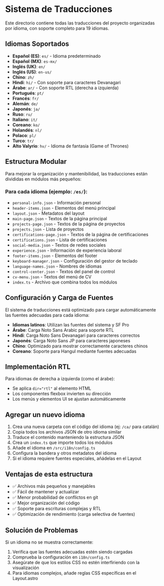 # Sistema de Traducciones

Este directorio contiene todas las traducciones del proyecto organizadas por idioma, con soporte completo para 19 idiomas.

## Idiomas Soportados

- **Español (ES)**: `es/` - Idioma predeterminado
- **Español (MX)**: `es-mx/`
- **Inglés (UK)**: `en/`
- **Inglés (US)**: `en-us/`
- **Chino**: `zh/`
- **Hindi**: `hi/` - Con soporte para caracteres Devanagari
- **Árabe**: `ar/` - Con soporte RTL (derecha a izquierda)
- **Portugués**: `pt/`
- **Francés**: `fr/`
- **Alemán**: `de/`
- **Japonés**: `ja/`
- **Ruso**: `ru/`
- **Italiano**: `it/`
- **Coreano**: `ko/`
- **Holandés**: `nl/`
- **Polaco**: `pl/`
- **Turco**: `tr/`
- **Alto Valyrio**: `hv/` - Idioma de fantasía (Game of Thrones)

## Estructura Modular

Para mejorar la organización y mantenibilidad, las traducciones están divididas en módulos más pequeños:

### Para cada idioma (ejemplo: `/es/`):

- `personal-info.json` - Información personal
- `header-items.json` - Elementos del menú principal
- `layout.json` - Metadatos del layout
- `main-page.json` - Textos de la página principal
- `projects-page.json` - Textos de la página de proyectos
- `projects.json` - Lista de proyectos
- `certifications-page.json` - Textos de la página de certificaciones
- `certifications.json` - Lista de certificaciones
- `social-media.json` - Textos de redes sociales
- `experience.json` - Información de experiencia laboral
- `footer-items.json` - Elementos del footer
- `keyboard-manager.json` - Configuración del gestor de teclado
- `language-names.json` - Nombres de idiomas
- `control-center.json` - Textos del panel de control
- `cv-menu.json` - Textos del menú de CV
- `index.ts` - Archivo que combina todos los módulos

## Configuración y Carga de Fuentes

El sistema de traducciones está optimizado para cargar automáticamente las fuentes adecuadas para cada idioma:

- **Idiomas latinos**: Utilizan las fuentes del sistema y SF Pro
- **Árabe**: Carga Noto Sans Arabic para soporte RTL
- **Hindi**: Carga Noto Sans Devanagari para caracteres correctos
- **Japonés**: Carga Noto Sans JP para caracteres japoneses
- **Chino**: Optimizado para mostrar correctamente caracteres chinos
- **Coreano**: Soporte para Hangul mediante fuentes adecuadas

## Implementación RTL

Para idiomas de derecha a izquierda (como el árabe):

- Se aplica `dir="rtl"` al elemento HTML
- Los componentes flexbox invierten su dirección
- Los menús y elementos UI se ajustan automáticamente

## Agregar un nuevo idioma

1. Crea una nueva carpeta con el código del idioma (ej: `/ca/` para catalán)
2. Copia todos los archivos JSON de otro idioma similar
3. Traduce el contenido manteniendo la estructura JSON
4. Crea un `index.ts` que importe todos los módulos
5. Añade el idioma en `/src/i18n/config.ts`
6. Configura la bandera y otros metadatos del idioma
7. Si el idioma requiere fuentes especiales, añádelas en el Layout

## Ventajas de esta estructura

- ✅ Archivos más pequeños y manejables
- ✅ Fácil de mantener y actualizar
- ✅ Menor probabilidad de conflictos en git
- ✅ Mejor organización del código
- ✅ Soporte para escrituras complejas y RTL
- ✅ Optimización de rendimiento (carga selectiva de fuentes)

## Solución de Problemas

Si un idioma no se muestra correctamente:

1. Verifica que las fuentes adecuadas estén siendo cargadas
2. Comprueba la configuración en `i18n/config.ts`
3. Asegúrate de que los estilos CSS no estén interfiriendo con la visualización
4. Para idiomas complejos, añade reglas CSS específicas en el Layout.astro
